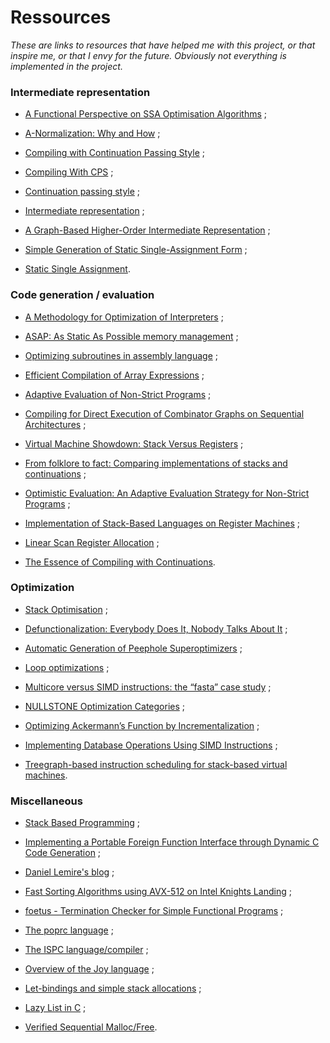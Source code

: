 # Ressources
*These are links to resources that have helped me with this project, or that inspire me, or that I envy for the future. Obviously not everything is implemented in the project.*

### Intermediate representation

- [A Functional Perspective on
SSA Optimisation Algorithms](https://www.jantar.org/papers/chakravarty03perspective.pdf) ;

- [A-Normalization: Why and How](http://matt.might.net/articles/a-normalization/) ;

- [Compiling with Continuation Passing Style](https://boxbase.org/entries/2014/aug/11/cps-compiler/) ;

- [Compiling With CPS](https://jozefg.bitbucket.io/posts/2015-04-30-cps.html) ;

- [Continuation passing style](https://www.it.uu.se/edu/course/homepage/avfunpro/ht10/notes/html/f06-cps.html) ;

- [Intermediate representation](https://cs.lmu.edu/~ray/notes/ir/) ;

- [A Graph-Based Higher-Order Intermediate Representation](https://compilers.cs.uni-saarland.de/papers/lkh15_cgo.pdf) ;

- [Simple Generation of Static
Single-Assignment Form](https://link.springer.com/content/pdf/10.1007/3-540-46423-9_8.pdf) ;

- [Static Single Assignment](https://gcc.gnu.org/onlinedocs/gccint/SSA.html).

### Code generation / evaluation

- [A Methodology for Optimization of Interpreters](https://www.researchgate.net/publication/328314399_A_Methodology_for_Optimization_of_Interpreters) ;

- [ASAP: As Static As Possible
memory management](https://www.cl.cam.ac.uk/techreports/UCAM-CL-TR-908.pdf) ;

- [Optimizing subroutines in assembly
language](https://www.agner.org/optimize/optimizing_assembly.pdf) ;

- [Efficient Compilation of Array Expressions](https://dl.acm.org/doi/pdf/10.1145/1088529.1088532) ;

- [Adaptive Evaluation of Non-Strict Programs](https://www.microsoft.com/en-us/research/uploads/prod/2016/07/ennals-thesis.pdf) ;

- [Compiling for Direct Execution of Combinator Graphs on Sequential Architectures](https://users.ece.cmu.edu/~koopman/tigre/ergo_89.pdf) ;

- [Virtual Machine Showdown: Stack Versus Registers](https://static.usenix.org/events/vee05/full_papers/p153-yunhe.pdf) ;

- [From folklore to fact: Comparing implementations of stacks and continuations](https://kavon.farvard.in/publication/stacks-pldi20/) ;

- [Optimistic Evaluation: An Adaptive Evaluation Strategy for
Non-Strict Programs](https://www.microsoft.com/en-us/research/wp-content/uploads/2016/07/icfp2003.pdf) ;

- [Implementation of
Stack-Based Languages
on Register Machines](http://citeseerx.ist.psu.edu/viewdoc/download?doi=10.1.1.3.7444&rep=rep1&type=pdf) ;

- [Linear Scan Register Allocation](http://web.cs.ucla.edu/~palsberg/course/cs132/linearscan.pdf) ;

- [The Essence of Compiling with Continuations](https://slang.soe.ucsc.edu/cormac/papers/pldi93.pdf).

### Optimization

- [Stack Optimisation](http://www.rigwit.co.uk/thesis/chap-5.pdf) ;

- [Defunctionalization: Everybody Does It, Nobody Talks About It](https://blog.sigplan.org/2019/12/30/defunctionalization-everybody-does-it-nobody-talks-about-it/) ;

- [Automatic Generation of Peephole Superoptimizers](https://www.cse.iitd.ernet.in/~sbansal/pubs/asplos06.pdf) ;

- [Loop optimizations](https://en.wikipedia.org/wiki/Loop_optimization) ;

- [Multicore versus SIMD instructions: the “fasta” case study](https://lemire.me/blog/2018/01/02/multicore-versus-simd-instructions-the-fasta-case-study/) ;

- [NULLSTONE Optimization Categories](http://www.nullstone.com/htmls/category.htm) ;

- [Optimizing Ackermann’s Function by Incrementalization](https://www3.cs.stonybrook.edu/~liu/papers/Ackermann-PEPM03.pdf) ;

- [Implementing Database Operations Using SIMD
Instructions](http://www.cs.columbia.edu/~kar/pubsk/simd.pdf) ;

- [Treegraph-based instruction scheduling for
stack-based virtual machines](https://elc.yonsei.ac.kr/publications/treegraphs.pdf).

### Miscellaneous

- [Stack Based Programming](https://programmingwords.com/home/stack-based-programming) ;

- [Implementing a Portable Foreign Function Interface through
Dynamic C Code Generation](http://www.complang.tuwien.ac.at/anton/tmp/ccffi.pdf) ;

- [Daniel Lemire's blog](https://lemire.me/en/) ;

- [Fast Sorting Algorithms using AVX-512 on Intel
Knights Landing](https://hal.inria.fr/hal-01512970v1/document) ;

- [foetus - Termination Checker for Simple
Functional Programs](http://www2.tcs.ifi.lmu.de/~abel/foetus.pdf) ;

- [The poprc language](https://github.com/HackerFoo/poprc) ;

- [The ISPC language/compiler](https://github.com/ispc/ispc/tree/master/src) ;

- [Overview of the Joy language](http://joy-lang.org/overview-of-joy/) ;

- [Let-bindings and simple stack allocations](https://course.ccs.neu.edu/cs4410sp19/lec_let-and-stack_notes.html) ;

- [Lazy List in C](http://ujihisa.blogspot.com/2011/11/include-include-typedef-struct-list-int.html) ;

- [Verified Sequential Malloc/Free](https://www.cs.princeton.edu/~appel/papers/memmgr.pdf).

